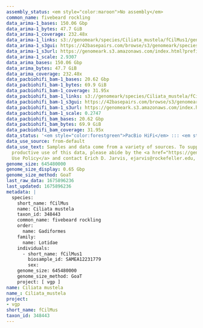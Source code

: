 ```yaml
---
assembly_status: <em style="color:maroon">No assembly</em>
common_name: fivebeard rockling
data_arima-1_bases: 150.06 Gbp
data_arima-1_bytes: 47.7 GiB
data_arima-1_coverage: 232.48x
data_arima-1_links: s3://genomeark/species/Ciliata_mustela/fCilMus1/genomic_data/arima/<br>
data_arima-1_s3gui: https://42basepairs.com/browse/s3/genomeark/species/Ciliata_mustela/fCilMus1/genomic_data/arima/
data_arima-1_s3url: https://genomeark.s3.amazonaws.com/index.html?prefix=species/Ciliata_mustela/fCilMus1/genomic_data/arima/
data_arima-1_scale: 2.9307
data_arima_bases: 150.06 Gbp
data_arima_bytes: 47.7 GiB
data_arima_coverage: 232.48x
data_pacbiohifi_bam-1_bases: 20.62 Gbp
data_pacbiohifi_bam-1_bytes: 69.9 GiB
data_pacbiohifi_bam-1_coverage: 31.95x
data_pacbiohifi_bam-1_links: s3://genomeark/species/Ciliata_mustela/fCilMus1/genomic_data/pacbio_hifi/<br>
data_pacbiohifi_bam-1_s3gui: https://42basepairs.com/browse/s3/genomeark/species/Ciliata_mustela/fCilMus1/genomic_data/pacbio_hifi/
data_pacbiohifi_bam-1_s3url: https://genomeark.s3.amazonaws.com/index.html?prefix=species/Ciliata_mustela/fCilMus1/genomic_data/pacbio_hifi/
data_pacbiohifi_bam-1_scale: 0.2747
data_pacbiohifi_bam_bases: 20.62 Gbp
data_pacbiohifi_bam_bytes: 69.9 GiB
data_pacbiohifi_bam_coverage: 31.95x
data_status: '<em style="color:forestgreen">PacBio HiFi</em> ::: <em style="color:forestgreen">Arima</em>'
data_use_source: from-default
data_use_text: Samples and data come from a variety of sources. To support fair and
  productive use of this data, please abide by the <a href="https://genome10k.soe.ucsc.edu/data-use-policies/">Data
  Use Policy</a> and contact Erich D. Jarvis, ejarvis@rockefeller.edu, with any questions.
genome_size: 645480000
genome_size_display: 0.65 Gbp
genome_size_method: GoaT
last_raw_data: 1675896236
last_updated: 1675896236
metadata: |
  species:
    short_name: fCilMus
    name: Ciliata mustela
    taxon_id: 348443
    common_name: fivebeard rockling
    order:
      name: Gadiformes
    family:
      name: Lotidae
    individuals:
      - short_name: fCilMus1
        biosample_id: SAMEA12231779
        sex:
    genome_size: 645480000
    genome_size_method: GoaT
    project: [ vgp ]
name: Ciliata mustela
name_: Ciliata_mustela
project:
- vgp
short_name: fCilMus
taxon_id: 348443
---
```

